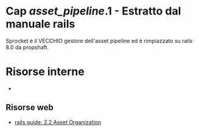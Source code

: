 # <a name="top"></a> Cap *asset_pipeline*.1 - Estratto dal manuale rails

Sprocket è il VECCHIO gestore dell'asset pipeline ed è rimpiazzato su rails 8.0 da propshaft.



# Risorse interne

- []()



## Risorse web

- [rails guide: 2.2 Asset Organization](http://guides.rubyonrails.org/asset_pipeline.html)
